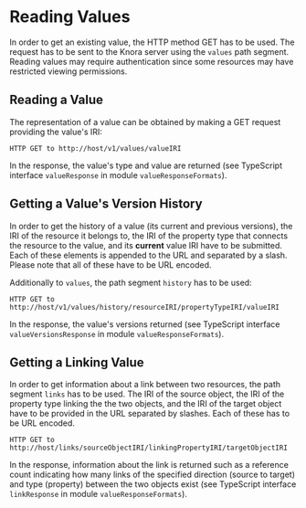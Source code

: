 <!---
 * Copyright © 2021 - 2023 Swiss National Data and Service Center for the Humanities and/or DaSCH Service Platform contributors.
 * SPDX-License-Identifier: Apache-2.0
-->

# Reading Values

In order to get an existing value, the HTTP method GET has to be used.
The request has to be sent to the Knora server using the `values` path
segment. Reading values may require authentication since some resources
may have restricted viewing permissions.

## Reading a Value

The representation of a value can be obtained by making a GET request
providing the value's IRI:

```
HTTP GET to http://host/v1/values/valueIRI
```

In the response, the value's type and value are returned (see TypeScript
interface `valueResponse` in module `valueResponseFormats`).

## Getting a Value's Version History

In order to get the history of a value (its current and previous
versions), the IRI of the resource it belongs to, the IRI of the
property type that connects the resource to the value, and its
**current** value IRI have to be submitted. Each of these elements is
appended to the URL and separated by a slash. Please note that all of
these have to be URL encoded.

Additionally to `values`, the path segment `history` has to be used:

```
HTTP GET to http://host/v1/values/history/resourceIRI/propertyTypeIRI/valueIRI
```

In the response, the value's versions returned (see TypeScript interface
`valueVersionsResponse` in module `valueResponseFormats`).

## Getting a Linking Value

In order to get information about a link between two resources, the path
segment `links` has to be used. The IRI of the source object, the IRI of
the property type linking the the two objects, and the IRI of the target
object have to be provided in the URL separated by slashes. Each of
these has to be URL
    encoded.

```
HTTP GET to http://host/links/sourceObjectIRI/linkingPropertyIRI/targetObjectIRI
```

In the response, information about the link is returned such as a
reference count indicating how many links of the specified direction
(source to target) and type (property) between the two objects exist
(see TypeScript interface `linkResponse` in module
`valueResponseFormats`).
